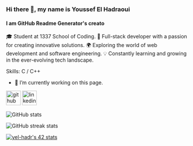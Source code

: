 ### Hi there 👋, my name is Youssef El Hadraoui
#### I am GitHub Readme Generator's creato

🎓 Student at 1337 School of Coding.
🚀 Full-stack developer with a passion for creating innovative solutions.
🌍 Exploring the world of web development and software engineering.
💡 Constantly learning and growing in the ever-evolving tech landscape.

Skills: C / C++

- 🔭 I’m currently working on this page. 


[<img src='https://cdn.jsdelivr.net/npm/simple-icons@3.0.1/icons/github.svg' alt='github' height='40'>](https://github.com/yel-hadr)
[<img src='https://cdn.jsdelivr.net/npm/simple-icons@3.0.1/icons/linkedin.svg' alt='linkedin' height='40'>]([https://github.com/yel-hadr](https://www.linkedin.com/in/youssef-el-hadraoui-a5516626a/))  

![GitHub stats](https://github-readme-stats.vercel.app/api?username=yel-hadr&show_icons=true)  

![GitHub streak stats](https://streak-stats.demolab.com/?user=yel-hadr)  


[![yel-hadr's 42 stats](https://badge.mediaplus.ma/levi/yel-hadr)](https://github.com/oakoudad/badge42)
<!---
yel-hadr/yel-hadr is a ✨ special ✨ repository because its `README.md` (this file) appears on your GitHub profile.
You can click the Preview link to take a look at your changes.
--->
